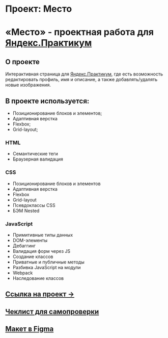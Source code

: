 # Проект: Место
# «Место» - проектная работа для [Яндекс.Практикум](https://practicum.yandex.ru/)

## О проекте
Интерактивная страница для [Яндекс.Практикум](https://practicum.yandex.ru/), где есть возможность редактировать профиль, имя и описание, а также добавлять/удалять новые изображения.

## В проекте используется:
* Позиционирование блоков и элементов;
* Адаптивная верстка
* Flexbox;
* Grid-layout;

### HTML
* Семантические теги
* Браузерная валидация
### CSS
* Позиционирование блоков и элементов
* Адаптивная верстка
* Flexbox
* Grid-layout
* Псевдоклассы CSS
* БЭМ Nested
### JavaScript
* Примитивные типы данных
* DOM-элементы
* Дебаггинг
* Валидация форм через JS
* Создание классов
* Приватные и публичные методы
* Разбивка JavaScript на модули
* Webpack
* Наследование классов



## [Ссылка на проект &rarr;](https://alexkrasyuk24.github.io/mesto/index.html)

## [Чеклист для самопроверки](https://code.s3.yandex.net/web-developer/checklists-pdf/new-program/checklist-8.pdf)

## [Макет в Figma](https://www.figma.com/file/kRVLKwYG3d1HGLvh7JFWRT/JavaScript.-Sprint-6?node-id=1140%3A291&t=ka1VUnuqhCe5ZDlD-0)

